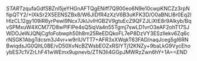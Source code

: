 $START$zqufaGdfSBZnl5jeYHGnAFTQgENiff7Q900eo6N9e10cwpKNCZz3rpNfipQTY2/+IXkSr2X5EENSZBx8/W6JIDfR4zXzV6B3uKFK3D/O0aBNLl8r0Eq2lHlzCL12gy109iR8yrPewI9Ncx7JklJvIHGB2V9gtuEcZ9QFZJLiXtE8r9Alkyb/BqvSPMxuW4XCM77D8wPlFlPe4sQ5iqVa4n55Tgmj7swLD1vrO3eAF2ohT17SJWDOJeWJQNjCgfoFobwph50h8m25ReEDQkoFL7eP8DzVY3ESzIlekv6Zq6crNSGK1AbgTdcsm3J4vr+w9rlUVTT7+AFR3xXWqkT63FAD/naqJceg5gI6RNBwiqdsJG0QltL0BE/vD50XvNcBZWsbEOZxRSIYTj12KNZy+9baLkG9VycEhoybES7c1VZrLhF41wWEmx9upnevb/ZTN3Ii4GGpJMWRzZwn6hY+1A==$END$